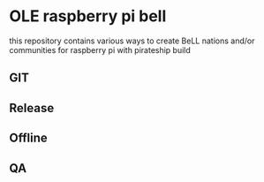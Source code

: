 OLE raspberry pi bell
=====================

this repository contains various ways to create BeLL nations and/or communities for raspberry pi with pirateship build

GIT
---

Release
-------

Offline
-------

QA
--
